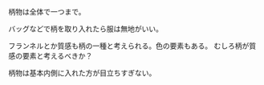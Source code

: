 柄物は全体で一つまで。

バッグなどで柄を取り入れたら服は無地がいい。

フランネルとか質感も柄の一種と考えられる。色の要素もある。
むしろ柄が質感の要素と考えるべきか？

柄物は基本内側に入れた方が目立ちすぎない。
